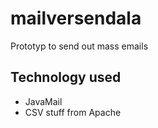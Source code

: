 # mailversendala
Prototyp to send out mass emails

## Technology used

* JavaMail
* CSV stuff from Apache
